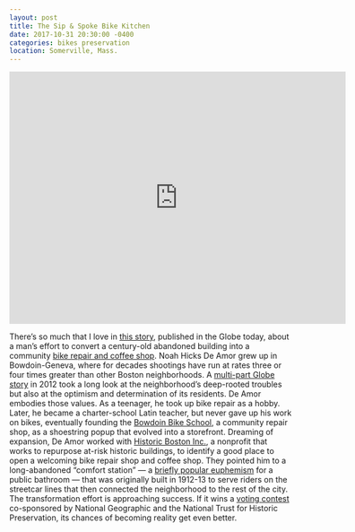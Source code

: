 ```yaml
---
layout: post
title: The Sip & Spoke Bike Kitchen
date: 2017-10-31 20:30:00 -0400
categories: bikes preservation
location: Somerville, Mass.
---
```


<iframe src="https://www.google.com/maps/embed?pb=!1m0!4v1509457590878!6m8!1m7!1sJx9NYMbGPLtuy4TYAgcxYw!2m2!1d42.31752804965832!2d-71.06422726778442!3f104.4939604203772!4f8.304646245698933!5f1.1924812503605784" width="600" height="450" frameborder="0" style="border:0" allowfullscreen></iframe>

There’s so much that I love in [this story](https://www.bostonglobe.com/metro/2017/10/30/columbia-road-comfort-station-reborn-bike-shop/sw4iu48RFjIzP466bmkvzK/story.html "Columbia Road comfort station could be reborn as a bike shop"), published in the Globe today, about a man’s effort to convert a century-old abandoned building into a community [bike repair and coffee shop](http://sipandspoke.com "Sip & Spoke Bike Kitchen"). Noah Hicks De Amor grew up in Bowdoin-Geneva, where for
decades shootings have run at rates three or four times greater than other Boston neighborhoods. A [multi-part Globe story](http://www.bostonglobe.com/metro/specials/68blocks "68 Blocks") in 2012 took a long look at the neighborhood’s deep-rooted troubles but also at the optimism and determination of its residents. De Amor embodies those values. As a teenager, he took up bike repair as a hobby. Later, he became a charter-school Latin teacher, but never gave up his work on bikes, eventually
founding the [Bowdoin Bike School](http://www.bowdoinbikeschool.org "Bowdoin Bike School"), a community repair shop, as a shoestring popup that evolved into a storefront. Dreaming of expansion, De Amor worked with [Historic Boston Inc.](http://historicboston.org "Historic Boston Incorporated"), a nonprofit that works to repurpose at-risk historic buildings, to identify a good place to open a welcoming bike repair shop and coffee shop. They pointed him to a long-abandoned “comfort
station” — a [briefly popular
euphemism](https://books.google.com/ngrams/graph?content=comfort+station%2Crestroom%2Cwashroom&case_insensitive=on&year_start=1800&year_end=2000&corpus=17&smoothing=3&share=&direct_url=t4%3B%2Ccomfort%20station%3B%2Cc0%3B%2Cs0%3B%3Bcomfort%20station%3B%2Cc0%3B%3BComfort%20Station%3B%2Cc0%3B%3BCOMFORT%20STATION%3B%2Cc0%3B%3BComfort%20station%3B%2Cc0%3B.t4%3B%2Crestroom%3B%2Cc0%3B%2Cs0%3B%3Brestroom%3B%2Cc0%3B%3BRestroom%3B%2Cc0%3B%3BRESTROOM%3B%2Cc0%3B.t4%3B%2Cwashroom%3B%2Cc0%3B%2Cs0%3B%3Bwashroom%3B%2Cc0%3B%3BWashroom%3B%2Cc0%3B%3BWASHROOM%3B%2Cc0
"Google ngram search") for a public bathroom — that was originally built in 1912-13 to serve riders on the streetcar lines that then connected the neighborhood to the rest of the city. The transformation effort is approaching success. If it wins a [voting contest](https://www.nationalgeographic.com/voteyourmainstreet/#/ "Vote Your Main Street") co-sponsored by National Geographic and the National Trust for Historic Preservation, its chances of becoming reality get even better.
